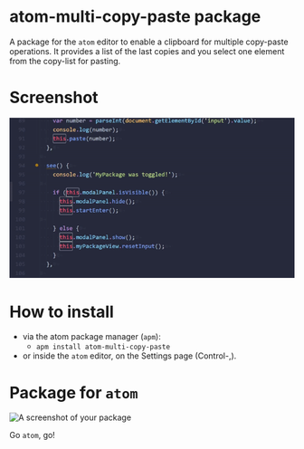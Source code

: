# atom-multi-copy-paste package

A package for the `atom` editor to enable a clipboard for multiple copy-paste operations. It provides a list of the last copies and you select one element from the copy-list for pasting.

# Screenshot

![A screenshot of your package](https://github.com/Jonny-exe/atom-multi-copy-paste/blob/master/screenshot.gif)

# How to install

- via the atom package manager (`apm`):
  - `apm install atom-multi-copy-paste`
- or inside the `atom` editor, on the Settings page (Control-,).

# Package for `atom`

![A screenshot of your package](https://f.cloud.github.com/assets/69169/2290250/c35d867a-a017-11e3-86be-cd7c5bf3ff9b.gif)

Go `atom`, go!
